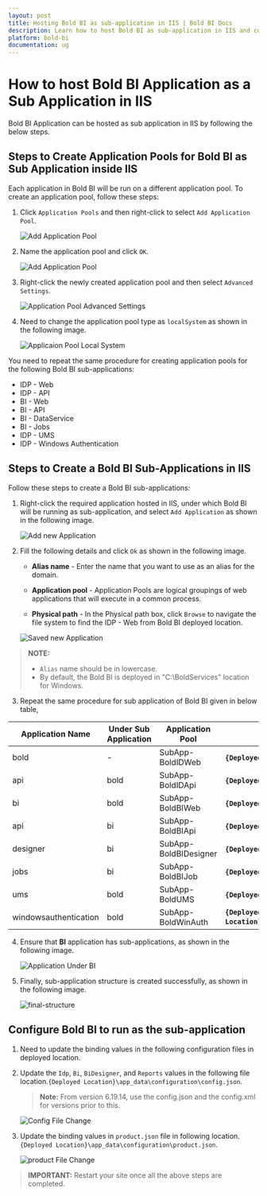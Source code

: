 ```yaml
---
layout: post
title: Hosting Bold BI as sub-application in IIS | Bold BI Docs
description: Learn how to host Bold BI as sub-application in IIS and configure Bold BI to run as sub-application in your server.
platform: bold-bi
documentation: ug
---
```


# How to host Bold BI Application as a Sub Application in IIS

Bold BI Application can be hosted as sub application in IIS by following the below steps.

## Steps to Create Application Pools for Bold BI as Sub Application inside IIS

Each application in Bold BI will be run on a different application pool. To create an application pool, follow these steps:

1. Click `Application Pools` and then right-click to select `Add Application Pool`.

   ![Add Application Pool](/static/assets/faq/images/add-application-pool.png)

2. Name the application pool and click `OK`.

   ![Add Application Pool](/static/assets/faq/images/name-application-pool.png#width=55%)

3. Right-click the newly created application pool and then select `Advanced Settings`.

   ![Application Pool Advanced Settings](/static/assets/faq/images/application-pool-advanced-settings.png#width=55%)

4. Need to change the application pool type as `localSystem` as shown in the following image.

   ![Applicaion Pool Local System](/static/assets/faq/images/application-pool-local-system.png#width=55%)

You need to repeat the same procedure for creating application pools for the following Bold BI sub-applications:

   * IDP - Web
   * IDP - API
   * BI - Web
   * BI - API
   * BI - DataService
   * BI - Jobs
   * IDP - UMS
   * IDP - Windows Authentication

## Steps to Create a Bold BI Sub-Applications in IIS

Follow these steps to create a Bold BI sub-applications:

1. Right-click the required application hosted in IIS, under which Bold BI will be running as sub-application, and select `Add Application` as shown in the following image.

   ![Add new Application](/static/assets/faq/images/add-new-application.png#width=65%)

2. Fill the following details and click `Ok` as shown in the following image.

   * **Alias name** - Enter the name that you want to use as an alias for the domain.

   * **Application pool** - Application Pools are logical groupings of web applications that will execute in a common process.

   * **Physical path** - In the Physical path box, click `Browse` to navigate the file system to find the IDP - Web from Bold BI deployed location.

    ![Saved new Application](/static/assets/faq/images/new-application-saved.png#width=65%)

> **NOTE:** 
> * `Alias` name should be in lowercase.
> * By default, the Bold BI is deployed in "C:\BoldServices" location for Windows.

3. Repeat the same procedure for sub application of Bold BI given in below table,

| Application Name     | Under Sub Application      | Application Pool |           Physical Path                      |
|-------------------   |-----------------------     |------------------|-------------------------------               |
| bold                 |	-                        | SubApp-BoldIDWeb     |  **`{Deployed Location}`**\idp\web       |
| api                  |	bold                     | SubApp-BoldIDApi     | **`{Deployed Location}`**\idp\api        |
| bi                   |	bold                     | SubApp-BoldBIWeb     | **`{Deployed Location}`**\bi\web         |
| api                  |  bi                        | SubApp-BoldBIApi     | **`{Deployed Location}`**\bi\api         |
| designer             |  bi          | SubApp-BoldBIDesigner| **`{Deployed Location}`**\bi\dataservice               |
| jobs                 |  bi          | SubApp-BoldBIJob     | **`{Deployed Location}`**\bi\jobs                      |
| ums                  |  bold        | SubApp-BoldUMS       | **`{Deployed Location}`**\idp\ums                      |
| windowsauthentication|  bold        | SubApp-BoldWinAuth   | **`{Deployed Location}`**\idp\windowsauthentication    |

4. Ensure that **BI** application has sub-applications, as shown in the following image.

   ![Application Under BI](/static/assets/faq/images/application-under-bi.png#width=45%)

5. Finally, sub-application structure is created successfully, as shown in the following image.

   ![final-structure](/static/assets/faq/images/final-sub-application.png#width=45%)

## Configure Bold BI to run as the sub-application

1. Need to update the binding values in the following configuration files in deployed location.

2. Update the `Idp`, `Bi`, `BiDesigner`, and `Reports` values in the following file location.`{Deployed Location}\app_data\configuration\config.json`.

   >**Note:** From version 6.19.14, use the config.json and the config.xml for versions prior to this.

   ![Config File Change](/static/assets/faq/images/config-file-change.png)

3. Update the binding values in `product.json` file in following location. `{Deployed Location}\app_data\configuration\product.json`.

   ![product File Change](/static/assets/faq/images/product-file-change.png#width=65%)

> **IMPORTANT:**  Restart your site once all the above steps are completed.
